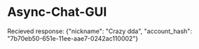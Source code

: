 # Async-Chat-GUI

Recieved response: {"nickname": "Crazy dda", "account_hash": "7b70eb50-651e-11ee-aae7-0242ac110002"}
